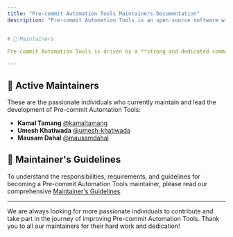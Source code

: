 ```yaml
---
title: "Pre-commit Automation Tools Maintainers Documentation"
description: "Pre-commit Automation Tools is an open source software with a thriving community of contributors and maintainers. Read the list of maintainers on this page."


# 🌟 Maintainers

Pre-commit Automation Tools is driven by a **strong and dedicated community** of contributors and maintainers who work together to ensure the success of the project. Below is the list of current and past maintainers who have played a crucial role in shaping the project.

---
```


## 👥 Active Maintainers

These are the passionate individuals who currently maintain and lead the development of Pre-commit Automation Tools:

- **Kamal Tamang** [@kamaltamang](https://github.com/enzokamal/)
- **Umesh Khatiwada** [@umesh-khatiwada](https://github.com/umesh-khatiwada/)
- **Mausam Dahal** [@mausamdahal](https://github.com/leodahal4)




## 📜 Maintainer's Guidelines

To understand the responsibilities, requirements, and guidelines for becoming a Pre-commit Automation Tools maintainer, please read our comprehensive [Maintainer's Guidelines](maintainers-guidelines.md).

---

We are always looking for more passionate individuals to contribute and take part in the journey of improving Pre-commit Automation Tools. Thank you to all our maintainers for their hard work and dedication!